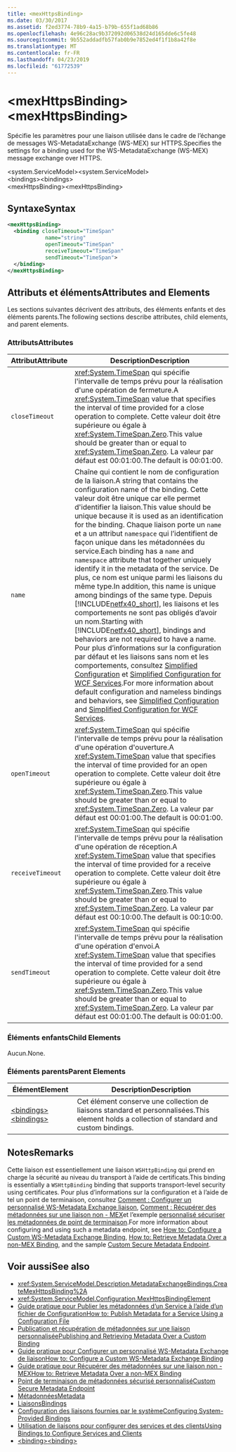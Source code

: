 ```yaml
---
title: <mexHttpsBinding>
ms.date: 03/30/2017
ms.assetid: f2ed3774-78b9-4a15-b79b-655f1ad68b86
ms.openlocfilehash: 4e96c28ac9b372092d06538d24d165dde6c5fe48
ms.sourcegitcommit: 9b552addadfb57fab0b9e7852ed4f1f1b8a42f8e
ms.translationtype: MT
ms.contentlocale: fr-FR
ms.lasthandoff: 04/23/2019
ms.locfileid: "61772539"
---
```

# <a name="mexhttpsbinding"></a><span data-ttu-id="360ff-101">\<mexHttpsBinding></span><span class="sxs-lookup"><span data-stu-id="360ff-101">\<mexHttpsBinding></span></span>
<span data-ttu-id="360ff-102">Spécifie les paramètres pour une liaison utilisée dans le cadre de l’échange de messages WS-MetadataExchange (WS-MEX) sur HTTPS.</span><span class="sxs-lookup"><span data-stu-id="360ff-102">Specifies the settings for a binding used for the WS-MetadataExchange (WS-MEX) message exchange over HTTPS.</span></span>  
  
 <span data-ttu-id="360ff-103">\<system.ServiceModel></span><span class="sxs-lookup"><span data-stu-id="360ff-103">\<system.ServiceModel></span></span>  
<span data-ttu-id="360ff-104">\<bindings></span><span class="sxs-lookup"><span data-stu-id="360ff-104">\<bindings></span></span>  
<span data-ttu-id="360ff-105">\<mexHttpsBinding></span><span class="sxs-lookup"><span data-stu-id="360ff-105">\<mexHttpsBinding></span></span>  
  
## <a name="syntax"></a><span data-ttu-id="360ff-106">Syntaxe</span><span class="sxs-lookup"><span data-stu-id="360ff-106">Syntax</span></span>  
  
```xml  
<mexHttpsBinding>
  <binding closeTimeout="TimeSpan"
            name="string"
            openTimeout="TimeSpan"
            receiveTimeout="TimeSpan"
            sendTimeout="TimeSpan">
  </binding>
</mexHttpsBinding>
```  
  
## <a name="attributes-and-elements"></a><span data-ttu-id="360ff-107">Attributs et éléments</span><span class="sxs-lookup"><span data-stu-id="360ff-107">Attributes and Elements</span></span>  
 <span data-ttu-id="360ff-108">Les sections suivantes décrivent des attributs, des éléments enfants et des éléments parents.</span><span class="sxs-lookup"><span data-stu-id="360ff-108">The following sections describe attributes, child elements, and parent elements.</span></span>  
  
### <a name="attributes"></a><span data-ttu-id="360ff-109">Attributs</span><span class="sxs-lookup"><span data-stu-id="360ff-109">Attributes</span></span>  
  
|<span data-ttu-id="360ff-110">Attribut</span><span class="sxs-lookup"><span data-stu-id="360ff-110">Attribute</span></span>|<span data-ttu-id="360ff-111">Description</span><span class="sxs-lookup"><span data-stu-id="360ff-111">Description</span></span>|  
|---------------|-----------------|  
|`closeTimeout`|<span data-ttu-id="360ff-112"><xref:System.TimeSpan> qui spécifie l'intervalle de temps prévu pour la réalisation d'une opération de fermeture.</span><span class="sxs-lookup"><span data-stu-id="360ff-112">A <xref:System.TimeSpan> value that specifies the interval of time provided for a close operation to complete.</span></span> <span data-ttu-id="360ff-113">Cette valeur doit être supérieure ou égale à <xref:System.TimeSpan.Zero>.</span><span class="sxs-lookup"><span data-stu-id="360ff-113">This value should be greater than or equal to <xref:System.TimeSpan.Zero>.</span></span> <span data-ttu-id="360ff-114">La valeur par défaut est 00:01:00.</span><span class="sxs-lookup"><span data-stu-id="360ff-114">The default is 00:01:00.</span></span>|  
|`name`|<span data-ttu-id="360ff-115">Chaîne qui contient le nom de configuration de la liaison.</span><span class="sxs-lookup"><span data-stu-id="360ff-115">A string that contains the configuration name of the binding.</span></span> <span data-ttu-id="360ff-116">Cette valeur doit être unique car elle permet d'identifier la liaison.</span><span class="sxs-lookup"><span data-stu-id="360ff-116">This value should be unique because it is used as an identification for the binding.</span></span> <span data-ttu-id="360ff-117">Chaque liaison porte un `name` et a un attribut `namespace` qui l’identifient de façon unique dans les métadonnées du service.</span><span class="sxs-lookup"><span data-stu-id="360ff-117">Each binding has a `name` and `namespace` attribute that together uniquely identify it in the metadata of the service.</span></span> <span data-ttu-id="360ff-118">De plus, ce nom est unique parmi les liaisons du même type.</span><span class="sxs-lookup"><span data-stu-id="360ff-118">In addition, this name is unique among bindings of the same type.</span></span> <span data-ttu-id="360ff-119">Depuis [!INCLUDE[netfx40_short](../../../../../includes/netfx40-short-md.md)], les liaisons et les comportements ne sont pas obligés d’avoir un nom.</span><span class="sxs-lookup"><span data-stu-id="360ff-119">Starting with [!INCLUDE[netfx40_short](../../../../../includes/netfx40-short-md.md)], bindings and behaviors are not required to have a name.</span></span> <span data-ttu-id="360ff-120">Pour plus d’informations sur la configuration par défaut et les liaisons sans nom et les comportements, consultez [Simplified Configuration](../../../../../docs/framework/wcf/simplified-configuration.md) et [Simplified Configuration for WCF Services](../../../../../docs/framework/wcf/samples/simplified-configuration-for-wcf-services.md).</span><span class="sxs-lookup"><span data-stu-id="360ff-120">For more information about default configuration and nameless bindings and behaviors, see [Simplified Configuration](../../../../../docs/framework/wcf/simplified-configuration.md) and [Simplified Configuration for WCF Services](../../../../../docs/framework/wcf/samples/simplified-configuration-for-wcf-services.md).</span></span>|  
|`openTimeout`|<span data-ttu-id="360ff-121"><xref:System.TimeSpan> qui spécifie l'intervalle de temps prévu pour la réalisation d'une opération d'ouverture.</span><span class="sxs-lookup"><span data-stu-id="360ff-121">A <xref:System.TimeSpan> value that specifies the interval of time provided for an open operation to complete.</span></span> <span data-ttu-id="360ff-122">Cette valeur doit être supérieure ou égale à <xref:System.TimeSpan.Zero>.</span><span class="sxs-lookup"><span data-stu-id="360ff-122">This value should be greater than or equal to <xref:System.TimeSpan.Zero>.</span></span> <span data-ttu-id="360ff-123">La valeur par défaut est 00:01:00.</span><span class="sxs-lookup"><span data-stu-id="360ff-123">The default is 00:01:00.</span></span>|  
|`receiveTimeout`|<span data-ttu-id="360ff-124"><xref:System.TimeSpan> qui spécifie l'intervalle de temps prévu pour la réalisation d'une opération de réception.</span><span class="sxs-lookup"><span data-stu-id="360ff-124">A <xref:System.TimeSpan> value that specifies the interval of time provided for a receive operation to complete.</span></span> <span data-ttu-id="360ff-125">Cette valeur doit être supérieure ou égale à <xref:System.TimeSpan.Zero>.</span><span class="sxs-lookup"><span data-stu-id="360ff-125">This value should be greater than or equal to <xref:System.TimeSpan.Zero>.</span></span> <span data-ttu-id="360ff-126">La valeur par défaut est 00:10:00.</span><span class="sxs-lookup"><span data-stu-id="360ff-126">The default is 00:10:00.</span></span>|  
|`sendTimeout`|<span data-ttu-id="360ff-127"><xref:System.TimeSpan> qui spécifie l'intervalle de temps prévu pour la réalisation d'une opération d'envoi.</span><span class="sxs-lookup"><span data-stu-id="360ff-127">A <xref:System.TimeSpan> value that specifies the interval of time provided for a send operation to complete.</span></span> <span data-ttu-id="360ff-128">Cette valeur doit être supérieure ou égale à <xref:System.TimeSpan.Zero>.</span><span class="sxs-lookup"><span data-stu-id="360ff-128">This value should be greater than or equal to <xref:System.TimeSpan.Zero>.</span></span> <span data-ttu-id="360ff-129">La valeur par défaut est 00:01:00.</span><span class="sxs-lookup"><span data-stu-id="360ff-129">The default is 00:01:00.</span></span>|  
  
### <a name="child-elements"></a><span data-ttu-id="360ff-130">Éléments enfants</span><span class="sxs-lookup"><span data-stu-id="360ff-130">Child Elements</span></span>  
 <span data-ttu-id="360ff-131">Aucun.</span><span class="sxs-lookup"><span data-stu-id="360ff-131">None.</span></span>  
  
### <a name="parent-elements"></a><span data-ttu-id="360ff-132">Éléments parents</span><span class="sxs-lookup"><span data-stu-id="360ff-132">Parent Elements</span></span>  
  
|<span data-ttu-id="360ff-133">Élément</span><span class="sxs-lookup"><span data-stu-id="360ff-133">Element</span></span>|<span data-ttu-id="360ff-134">Description</span><span class="sxs-lookup"><span data-stu-id="360ff-134">Description</span></span>|  
|-------------|-----------------|  
|[<span data-ttu-id="360ff-135">\<bindings></span><span class="sxs-lookup"><span data-stu-id="360ff-135">\<bindings></span></span>](../../../../../docs/framework/configure-apps/file-schema/wcf/bindings.md)|<span data-ttu-id="360ff-136">Cet élément conserve une collection de liaisons standard et personnalisées.</span><span class="sxs-lookup"><span data-stu-id="360ff-136">This element holds a collection of standard and custom bindings.</span></span>|  
  
## <a name="remarks"></a><span data-ttu-id="360ff-137">Notes</span><span class="sxs-lookup"><span data-stu-id="360ff-137">Remarks</span></span>  
 <span data-ttu-id="360ff-138">Cette liaison est essentiellement une liaison `WSHttpBinding` qui prend en charge la sécurité au niveau du transport à l’aide de certificats.</span><span class="sxs-lookup"><span data-stu-id="360ff-138">This binding is essentially a `WSHttpBinding` binding that supports transport-level security using certificates.</span></span> <span data-ttu-id="360ff-139">Pour plus d’informations sur la configuration et à l’aide de tel un point de terminaison, consultez [Comment : Configurer un personnalisé WS-Metadata Exchange liaison](../../../../../docs/framework/wcf/extending/how-to-configure-a-custom-ws-metadata-exchange-binding.md), [Comment : Récupérer des métadonnées sur une liaison non - MEX](../../../../../docs/framework/wcf/extending/how-to-retrieve-metadata-over-a-non-mex-binding.md)et l’exemple [personnalisé sécuriser les métadonnées de point de terminaison](../../../../../docs/framework/wcf/samples/custom-secure-metadata-endpoint.md).</span><span class="sxs-lookup"><span data-stu-id="360ff-139">For more information about configuring and using such a metadata endpoint, see [How to: Configure a Custom WS-Metadata Exchange Binding](../../../../../docs/framework/wcf/extending/how-to-configure-a-custom-ws-metadata-exchange-binding.md), [How to: Retrieve Metadata Over a non-MEX Binding](../../../../../docs/framework/wcf/extending/how-to-retrieve-metadata-over-a-non-mex-binding.md), and the sample [Custom Secure Metadata Endpoint](../../../../../docs/framework/wcf/samples/custom-secure-metadata-endpoint.md).</span></span>  
  
## <a name="see-also"></a><span data-ttu-id="360ff-140">Voir aussi</span><span class="sxs-lookup"><span data-stu-id="360ff-140">See also</span></span>

- <xref:System.ServiceModel.Description.MetadataExchangeBindings.CreateMexHttpsBinding%2A>
- <xref:System.ServiceModel.Configuration.MexHttpsBindingElement>
- [<span data-ttu-id="360ff-141">Guide pratique pour Publier les métadonnées d’un Service à l’aide d’un fichier de Configuration</span><span class="sxs-lookup"><span data-stu-id="360ff-141">How to: Publish Metadata for a Service Using a Configuration File</span></span>](../../../../../docs/framework/wcf/feature-details/how-to-publish-metadata-for-a-service-using-a-configuration-file.md)
- [<span data-ttu-id="360ff-142">Publication et récupération de métadonnées sur une liaison personnalisée</span><span class="sxs-lookup"><span data-stu-id="360ff-142">Publishing and Retrieving Metadata Over a Custom Binding</span></span>](../../../../../docs/framework/wcf/extending/publishing-and-retrieving-metadata-over-a-custom-binding.md)
- [<span data-ttu-id="360ff-143">Guide pratique pour Configurer un personnalisé WS-Metadata Exchange de liaison</span><span class="sxs-lookup"><span data-stu-id="360ff-143">How to: Configure a Custom WS-Metadata Exchange Binding</span></span>](../../../../../docs/framework/wcf/extending/how-to-configure-a-custom-ws-metadata-exchange-binding.md)
- [<span data-ttu-id="360ff-144">Guide pratique pour Récupérer des métadonnées sur une liaison non - MEX</span><span class="sxs-lookup"><span data-stu-id="360ff-144">How to: Retrieve Metadata Over a non-MEX Binding</span></span>](../../../../../docs/framework/wcf/extending/how-to-retrieve-metadata-over-a-non-mex-binding.md)
- [<span data-ttu-id="360ff-145">Point de terminaison de métadonnées sécurisé personnalisé</span><span class="sxs-lookup"><span data-stu-id="360ff-145">Custom Secure Metadata Endpoint</span></span>](../../../../../docs/framework/wcf/samples/custom-secure-metadata-endpoint.md)
- [<span data-ttu-id="360ff-146">Métadonnées</span><span class="sxs-lookup"><span data-stu-id="360ff-146">Metadata</span></span>](../../../../../docs/framework/wcf/feature-details/metadata.md)
- [<span data-ttu-id="360ff-147">Liaisons</span><span class="sxs-lookup"><span data-stu-id="360ff-147">Bindings</span></span>](../../../../../docs/framework/wcf/bindings.md)
- [<span data-ttu-id="360ff-148">Configuration des liaisons fournies par le système</span><span class="sxs-lookup"><span data-stu-id="360ff-148">Configuring System-Provided Bindings</span></span>](../../../../../docs/framework/wcf/feature-details/configuring-system-provided-bindings.md)
- [<span data-ttu-id="360ff-149">Utilisation de liaisons pour configurer des services et des clients</span><span class="sxs-lookup"><span data-stu-id="360ff-149">Using Bindings to Configure Services and Clients</span></span>](../../../../../docs/framework/wcf/using-bindings-to-configure-services-and-clients.md)
- [<span data-ttu-id="360ff-150">\<binding></span><span class="sxs-lookup"><span data-stu-id="360ff-150">\<binding></span></span>](../../../../../docs/framework/misc/binding.md)
